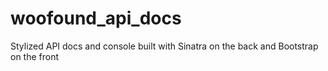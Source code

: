 woofound_api_docs
=================

Stylized API docs and console built with Sinatra on the back and Bootstrap on the front
